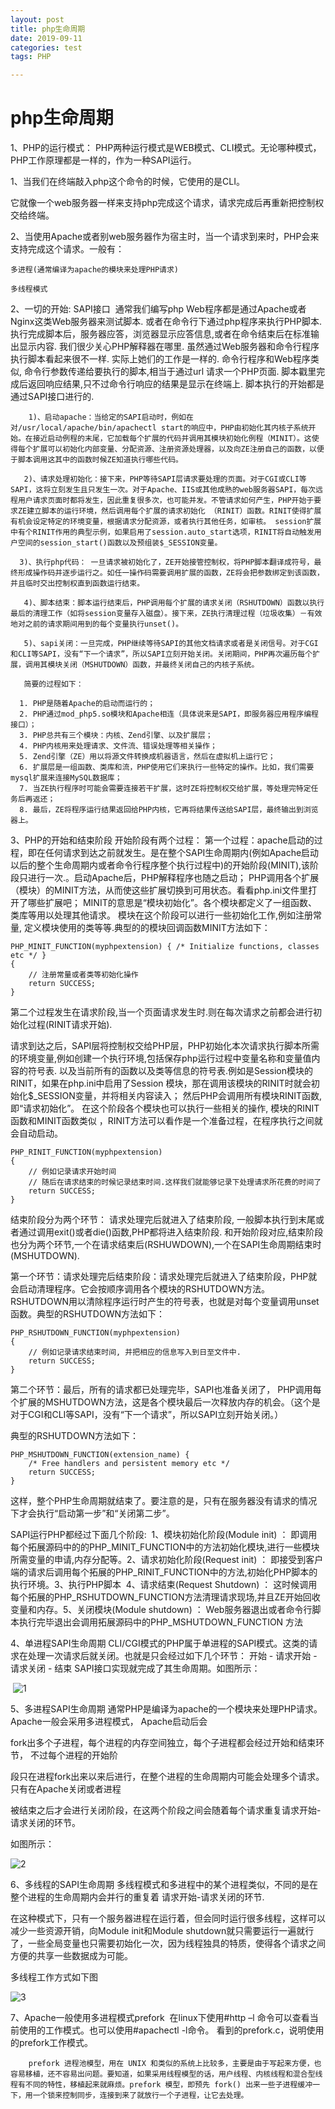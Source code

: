 ```yaml
---
layout: post
title: php生命周期
date: 2019-09-11
categories: test
tags: PHP

---
```


# php生命周期

1、PHP的运行模式：
​    PHP两种运行模式是WEB模式、CLI模式。无论哪种模式，PHP工作原理都是一样的，作为一种SAPI运行。

1、当我们在终端敲入php这个命令的时候，它使用的是CLI。

它就像一个web服务器一样来支持php完成这个请求，请求完成后再重新把控制权交给终端。

2、当使用Apache或者别web服务器作为宿主时，当一个请求到来时，PHP会来支持完成这个请求。一般有：


    多进程(通常编译为apache的模块来处理PHP请求)
    
    多线程模式

2、一切的开始: SAPI接口
​    通常我们编写php Web程序都是通过Apache或者Nginx这类Web服务器来测试脚本. 或者在命令行下通过php程序来执行PHP脚本. 执行完成脚本后，服务器应答，浏览器显示应答信息,或者在命令结束后在标准输出显示内容. 我们很少关心PHP解释器在哪里. 虽然通过Web服务器和命令行程序执行脚本看起来很不一样. 实际上她们的工作是一样的. 命令行程序和Web程序类似, 命令行参数传递给要执行的脚本,相当于通过url 请求一个PHP页面. 脚本戳里完成后返回响应结果,只不过命令行响应的结果是显示在终端上. 脚本执行的开始都是通过SAPI接口进行的. 

        1)、启动apache：当给定的SAPI启动时，例如在对/usr/local/apache/bin/apachectl start的响应中，PHP由初始化其内核子系统开始。在接近启动例程的末尾，它加载每个扩展的代码并调用其模块初始化例程（MINIT）。这使得每个扩展可以初始化内部变量、分配资源、注册资源处理器，以及向ZE注册自己的函数，以便于脚本调用这其中的函数时候ZE知道执行哪些代码。
    
       2)、请求处理初始化：接下来，PHP等待SAPI层请求要处理的页面。对于CGI或CLI等SAPI，这将立刻发生且只发生一次。对于Apache、IIS或其他成熟的web服务器SAPI，每次远程用户请求页面时都将发生，因此重复很多次，也可能并发。不管请求如何产生，PHP开始于要求ZE建立脚本的运行环境，然后调用每个扩展的请求初始化 （RINIT）函数。RINIT使得扩展有机会设定特定的环境变量，根据请求分配资源，或者执行其他任务，如审核。 session扩展中有个RINIT作用的典型示例，如果启用了session.auto_start选项，RINIT将自动触发用户空间的session_start()函数以及预组装$_SESSION变量。
    
      3)、执行php代码： 一旦请求被初始化了，ZE开始接管控制权，将PHP脚本翻译成符号，最终形成操作码并逐步运行之。如任一操作码需要调用扩展的函数，ZE将会把参数绑定到该函数，并且临时交出控制权直到函数运行结束。
    
       4)、脚本结束：脚本运行结束后，PHP调用每个扩展的请求关闭（RSHUTDOWN）函数以执行最后的清理工作（如将session变量存入磁盘）。接下来，ZE执行清理过程（垃圾收集）－有效地对之前的请求期间用到的每个变量执行unset()。
    
       5)、sapi关闭：一旦完成，PHP继续等待SAPI的其他文档请求或者是关闭信号。对于CGI和CLI等SAPI，没有“下一个请求”，所以SAPI立刻开始关闭。关闭期间，PHP再次遍历每个扩展，调用其模块关闭（MSHUTDOWN）函数，并最终关闭自己的内核子系统。
    
       简要的过程如下：
    
      1. PHP是随着Apache的启动而运行的；
      2. PHP通过mod_php5.so模块和Apache相连（具体说来是SAPI，即服务器应用程序编程接口）；
      3. PHP总共有三个模块：内核、Zend引擎、以及扩展层；
      4. PHP内核用来处理请求、文件流、错误处理等相关操作；
      5. Zend引擎（ZE）用以将源文件转换成机器语言，然后在虚拟机上运行它；
      6. 扩展层是一组函数、类库和流，PHP使用它们来执行一些特定的操作。比如，我们需要mysql扩展来连接MySQL数据库；
      7. 当ZE执行程序时可能会需要连接若干扩展，这时ZE将控制权交给扩展，等处理完特定任务后再返还；
      8. 最后，ZE将程序运行结果返回给PHP内核，它再将结果传送给SAPI层，最终输出到浏览器上。

3、PHP的开始和结束阶段
开始阶段有两个过程：
​     第一个过程：apache启动的过程，即在任何请求到达之前就发生。是在整个SAPI生命周期内(例如Apache启动以后的整个生命周期内或者命令行程序整个执行过程中)的开始阶段(MINIT),该阶段只进行一次.。启动Apache后，PHP解释程序也随之启动； PHP调用各个扩展（模块）的MINIT方法，从而使这些扩展切换到可用状态。看看php.ini文件里打开了哪些扩展吧； MINIT的意思是“模块初始化”。各个模块都定义了一组函数、类库等用以处理其他请求。 模块在这个阶段可以进行一些初始化工作,例如注册常量, 定义模块使用的类等等.典型的的模块回调函数MINIT方法如下：

```
PHP_MINIT_FUNCTION(myphpextension) { /* Initialize functions, classes etc */ }
{
    // 注册常量或者类等初始化操作
    return SUCCESS; 
}
```




​     第二个过程发生在请求阶段,当一个页面请求发生时.则在每次请求之前都会进行初始化过程(RINIT请求开始).

请求到达之后，SAPI层将控制权交给PHP层，PHP初始化本次请求执行脚本所需的环境变量,例如创建一个执行环境,包括保存php运行过程中变量名称和变量值内容的符号表. 以及当前所有的函数以及类等信息的符号表.例如是Session模块的RINIT，如果在php.ini中启用了Session 模块，那在调用该模块的RINIT时就会初始化$_SESSION变量，并将相关内容读入；  然后PHP会调用所有模块RINIT函数,即“请求初始化”。 在这个阶段各个模块也可以执行一些相关的操作, 模块的RINIT函数和MINIT函数类似 ，RINIT方法可以看作是一个准备过程，在程序执行之间就会自动启动。

```
PHP_RINIT_FUNCTION(myphpextension)
{
    // 例如记录请求开始时间
    // 随后在请求结束的时候记录结束时间.这样我们就能够记录下处理请求所花费的时间了
    return SUCCESS; 
}
```




结束阶段分为两个环节：
请求处理完后就进入了结束阶段, 一般脚本执行到末尾或者通过调用exit()或者die()函数,PHP都将进入结束阶段. 和开始阶段对应,结束阶段也分为两个环节,一个在请求结束后(RSHUWDOWN),一个在SAPI生命周期结束时(MSHUTDOWN).

第一个环节：请求处理完后结束阶段：请求处理完后就进入了结束阶段，PHP就会启动清理程序。它会按顺序调用各个模块的RSHUTDOWN方法。 RSHUTDOWN用以清除程序运行时产生的符号表，也就是对每个变量调用unset函数。典型的RSHUTDOWN方法如下：

```
PHP_RSHUTDOWN_FUNCTION(myphpextension)
{
    // 例如记录请求结束时间, 并把相应的信息写入到日至文件中.
    return SUCCESS; 
}
```




第二个环节：最后，所有的请求都已处理完毕，SAPI也准备关闭了， PHP调用每个扩展的MSHUTDOWN方法，这是各个模块最后一次释放内存的机会。（这个是对于CGI和CLI等SAPI，没有“下一个请求”，所以SAPI立刻开始关闭。）

典型的RSHUTDOWN方法如下：

```
PHP_MSHUTDOWN_FUNCTION(extension_name) { 
    /* Free handlers and persistent memory etc */ 
    return SUCCESS; 
}
```




这样，整个PHP生命周期就结束了。要注意的是，只有在服务器没有请求的情况下才会执行“启动第一步”和“关闭第二步”。

SAPI运行PHP都经过下面几个阶段:
​       1、模块初始化阶段(Module init)     ：
​           即调用每个拓展源码中的的PHP_MINIT_FUNCTION中的方法初始化模块,进行一些模块所需变量的申请,内存分配等。
​        2、请求初始化阶段(Request init)  ：
​           即接受到客户端的请求后调用每个拓展的PHP_RINIT_FUNCTION中的方法,初始化PHP脚本的执行环境。
​        3、执行PHP脚本
​        4、请求结束(Request Shutdown) ：
​          这时候调用每个拓展的PHP_RSHUTDOWN_FUNCTION方法清理请求现场,并且ZE开始回收变量和内存。
​        5、关闭模块(Module shutdown)     ：
​           Web服务器退出或者命令行脚本执行完毕退出会调用拓展源码中的PHP_MSHUTDOWN_FUNCTION 方法

4、单进程SAPI生命周期
CLI/CGI模式的PHP属于单进程的SAPI模式。这类的请求在处理一次请求后就关闭。也就是只会经过如下几个环节： 开始 - 请求开始 - 请求关闭 - 结束 SAPI接口实现就完成了其生命周期。如图所示：

​                ![1](http://px6xvo4m7.bkt.clouddn.com/2019-09-11_214956.png)         


5、多进程SAPI生命周期
通常PHP是编译为apache的一个模块来处理PHP请求。Apache一般会采用多进程模式， Apache启动后会

fork出多个子进程，每个进程的内存空间独立，每个子进程都会经过开始和结束环节， 不过每个进程的开始阶

段只在进程fork出来以来后进行，在整个进程的生命周期内可能会处理多个请求。 只有在Apache关闭或者进程

被结束之后才会进行关闭阶段，在这两个阶段之间会随着每个请求重复请求开始-请求关闭的环节。 

如图所示：

![2](http://px6xvo4m7.bkt.clouddn.com/2019-09-11_215005.png)


6、多线程的SAPI生命周期
多线程模式和多进程中的某个进程类似，不同的是在整个进程的生命周期内会并行的重复着 请求开始-请求关闭的环节.

在这种模式下，只有一个服务器进程在运行着，但会同时运行很多线程，这样可以减少一些资源开销，向Module init和Module shutdown就只需要运行一遍就行了，一些全局变量也只需要初始化一次，因为线程独具的特质，使得各个请求之间方便的共享一些数据成为可能。

 多线程工作方式如下图

![3](http://px6xvo4m7.bkt.clouddn.com/2019-09-11_215014.png)

7、Apache一般使用多进程模式prefork
​        在linux下使用#http –l 命令可以查看当前使用的工作模式。也可以使用#apachectl -l命令。
​        看到的prefork.c，说明使用的prefork工作模式。

        prefork 进程池模型，用在 UNIX 和类似的系统上比较多，主要是由于写起来方便，也容易移植，还不容易出问题。要知道，如果采用线程模型的话，用户线程、内核线程和混合型线程有不同的特性，移植起来就麻烦。prefork 模型，即预先 fork() 出来一些子进程缓冲一下，用一个锁来控制同步，连接到来了就放行一个子进程，让它去处理。








